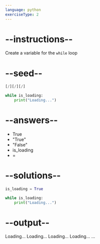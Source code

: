 ```yaml
---
language: python
exerciseType: 2
---
```


# --instructions--

Create a variable for the `while` loop

# --seed--

```python
[/][/][/]

while is_loading:
    print("Loading...")
```

# --answers--

- True
- "True"
- "False"
- is_loading
-  = 

# --solutions--

```python
is_loading = True

while is_loading:
    print("Loading...")
```

# --output--

Loading...
Loading...
Loading...
Loading...
...
